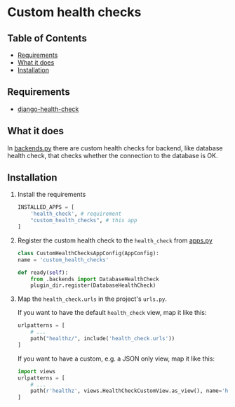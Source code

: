 # Custom health checks

## Table of Contents
<!-- TOC start (generated with https://github.com/derlin/bitdowntoc) -->

- [Requirements](#requirements)
- [What it does](#what-it-does)
- [Installation](#installation)

<!-- TOC end -->

## Requirements

- [django-health-check](https://pypi.org/project/django-health-check/)

## What it does

In [backends.py](backends.py) there are custom health checks for backend, like database health check, that checks whether the connection to the database is OK.

## Installation

1. Install the requirements

   ```python
   INSTALLED_APPS = [
       'health_check', # requirement
       "custom_health_checks", # this app
   ]
   ```

2. Register the custom health check to the `health_check` from [apps.py](apps.py)

   ```python
   class CustomHealthChecksAppConfig(AppConfig):
   name = 'custom_health_checks'

   def ready(self):
       from .backends import DatabaseHealthCheck
       plugin_dir.register(DatabaseHealthCheck)
   ```

3. Map the `health_check.urls` in the project's `urls.py`.

   If you want to have the default `health_check` view, map it like this:

   ```python
   urlpatterns = [
       # ...
       path("healthz/", include('health_check.urls'))
   ]
   ```

   If you want to have a custom, e.g. a JSON only view, map it like this:

   ```python
   import views
   urlpatterns = [
       # ...
       path(r'healthz', views.HealthCheckCustomView.as_view(), name='healthz'),
   ]
   ```
